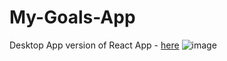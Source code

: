 # My-Goals-App
Desktop App version of React App - [here](https://truepadawan.github.io/csb-l8xkl/)
![image](https://user-images.githubusercontent.com/71678062/139592154-63546501-105e-428f-ab08-be22907fa7d1.png)
